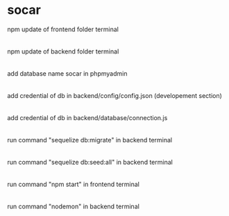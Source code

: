 # socar
npm update of frontend folder terminal
<br>
<br>
<br>
npm update of backend folder terminal
<br>
<br>
<br>
add database name socar in phpmyadmin
<br>
<br>
<br>
add credential of db in backend/config/config.json (developement section)
<br>
<br>
<br>
add credential of db in backend/database/connection.js
<br>
<br>
<br>
run command "sequelize db:migrate" in backend terminal
<br>
<br>
<br>
run command "sequelize db:seed:all" in backend terminal
<br>
<br>
<br>
run command "npm start" in frontend terminal
<br>
<br>
<br>
run command "nodemon" in backend terminal
